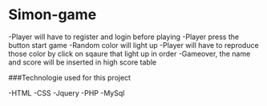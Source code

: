 # Simon-game

-Player will have to register and login before playing
-Player press the button start game
-Random color will light up
-Player will have to reproduce those color by click on sqaure that light up in order
-Gameover, the name and score will be inserted in high score table 

###Technologie used for this project

-HTML
-CSS
-Jquery
-PHP
-MySql
